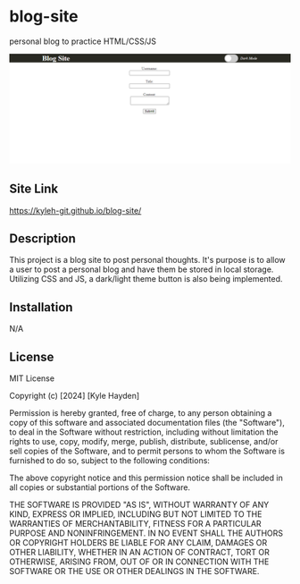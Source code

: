 # blog-site
personal blog to practice HTML/CSS/JS


![alt text](./assets/images/readmeimg.png)

## Site Link
https://kyleh-git.github.io/blog-site/

## Description

This project is a blog site to post personal thoughts. It's purpose is to allow a user to post a personal blog and have them be stored in local storage. Utilizing CSS and JS, a dark/light theme button is also being implemented.


## Installation

N/A

## License
MIT License

Copyright (c) [2024] [Kyle Hayden]

Permission is hereby granted, free of charge, to any person obtaining a copy
of this software and associated documentation files (the "Software"), to deal
in the Software without restriction, including without limitation the rights
to use, copy, modify, merge, publish, distribute, sublicense, and/or sell
copies of the Software, and to permit persons to whom the Software is
furnished to do so, subject to the following conditions:

The above copyright notice and this permission notice shall be included in all
copies or substantial portions of the Software.

THE SOFTWARE IS PROVIDED "AS IS", WITHOUT WARRANTY OF ANY KIND, EXPRESS OR
IMPLIED, INCLUDING BUT NOT LIMITED TO THE WARRANTIES OF MERCHANTABILITY,
FITNESS FOR A PARTICULAR PURPOSE AND NONINFRINGEMENT. IN NO EVENT SHALL THE
AUTHORS OR COPYRIGHT HOLDERS BE LIABLE FOR ANY CLAIM, DAMAGES OR OTHER
LIABILITY, WHETHER IN AN ACTION OF CONTRACT, TORT OR OTHERWISE, ARISING FROM,
OUT OF OR IN CONNECTION WITH THE SOFTWARE OR THE USE OR OTHER DEALINGS IN THE
SOFTWARE.